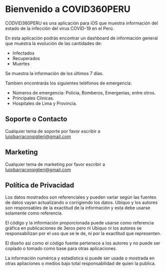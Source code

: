 # Bienvenido a COVID360PERU

CODVID360PERU es una aplicación para iOS que muestra información del estado de la infección del virus COVID-19 en el Perú.

En esta aplicación podrás encontrar un dashboard de información general que muestra la evolución de las cantidades de:

- Infectados
- Recuperados
- Muertes

Se muestra la información de los últimos 7 días.

Tambien encontrarás los siguientes teléfonos de emergencia:

- Números de emergencia: Policia, Bomberos, Emergenias, entre otros.
- Principales Clínicas.
- Hospitales de Lima y Provincia.

## Soporte o Contacto

Cualquier tema de soporte por favor escribir a luisibarraconsiglieri@gmail.com

## Marketing

Cualquier tema de marketing por favor escribir a luisibarraconsiglieri@gmail.com

## Política de Privacidad

Los datos mostrados son referenciales y pueden variar según las fuentes de datos vayan actualizando o corrigiendo los datos. Ubiquo y los autores son responsables de la exactitud de la información y esta debe usarse solamente como referencia.

El código y la información proporcionada puede usarse como referencia gráfica en publicaciones de 3eros pero ni Ubiquo ni los autores se responsabilizan por el uso que se le de, ni por la exactitud que representen.

El diseño así como el código fuente pertenece a los autores y no puede ser copiado o tomado como base para otras aplicaciones.

La información numérica y estadística si puede ser usada o mostrada en otras apliaciones o medios bajo total responsabilidad de quien la publica.
